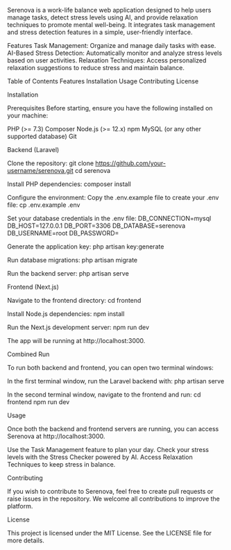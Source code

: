 
Serenova is a work-life balance web application designed to help users manage tasks, detect stress levels using AI, and provide relaxation techniques to promote mental well-being. It integrates task management and stress detection features in a simple, user-friendly interface.

Features
Task Management: Organize and manage daily tasks with ease.
AI-Based Stress Detection: Automatically monitor and analyze stress levels based on user activities.
Relaxation Techniques: Access personalized relaxation suggestions to reduce stress and maintain balance.

Table of Contents
Features
Installation
Usage
Contributing
License

Installation

Prerequisites
Before starting, ensure you have the following installed on your machine:

PHP (>= 7.3)
Composer
Node.js (>= 12.x)
npm
MySQL (or any other supported database)
Git

Backend (Laravel)

Clone the repository:
git clone https://github.com/your-username/serenova.git
cd serenova

Install PHP dependencies:
composer install

Configure the environment:
Copy the .env.example file to create your .env file:
cp .env.example .env

Set your database credentials in the .env file:
DB_CONNECTION=mysql
DB_HOST=127.0.0.1
DB_PORT=3306
DB_DATABASE=serenova
DB_USERNAME=root
DB_PASSWORD=

Generate the application key:
php artisan key:generate

Run database migrations:
php artisan migrate

Run the backend server:
php artisan serve

Frontend (Next.js)

Navigate to the frontend directory:
cd frontend

Install Node.js dependencies:
npm install

Run the Next.js development server:
npm run dev

The app will be running at http://localhost:3000.

Combined Run

To run both backend and frontend, you can open two terminal windows:

In the first terminal window, run the Laravel backend with:
php artisan serve

In the second terminal window, navigate to the frontend and run:
cd frontend
npm run dev

Usage

Once both the backend and frontend servers are running, you can access Serenova at http://localhost:3000.

Use the Task Management feature to plan your day.
Check your stress levels with the Stress Checker powered by AI.
Access Relaxation Techniques to keep stress in balance.

Contributing

If you wish to contribute to Serenova, feel free to create pull requests or raise issues in the repository. We welcome all contributions to improve the platform.

License

This project is licensed under the MIT License. See the LICENSE file for more details.

